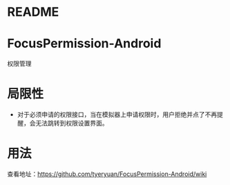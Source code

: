 # README

# FocusPermission-Android

权限管理

# 局限性

- 对于必须申请的权限接口，当在模拟器上申请权限时，用户拒绝并点了不再提醒，会无法跳转到权限设置界面。

# 用法

查看地址：https://github.com/tyeryuan/FocusPermission-Android/wiki

